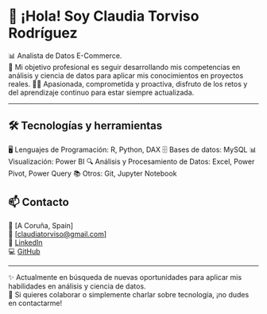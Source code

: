 # 👋 ¡Hola! Soy Claudia Torviso Rodríguez

📊 Analista de Datos E-Commerce.  
🎯 Mi objetivo profesional es seguir desarrollando mis competencias en análisis y ciencia de datos para aplicar mis conocimientos en proyectos reales.
👋🏻 Apasionada, comprometida y proactiva, disfruto de los retos y del aprendizaje continuo para estar siempre actualizada.

---

## 🛠️ Tecnologías y herramientas
🖥️ Lenguajes de Programación: R, Python, DAX
🗄️ Bases de datos: MySQL
📊 Visualización: Power BI
🔍 Análisis y Procesamiento de Datos: Excel, Power Pivot, Power Query
📚 Otros: Git, Jupyter Notebook

## 📫 Contacto

📍 [A Coruña, Spain]  
📧 [claudiatorviso@gmail.com]  
🔗 [LinkedIn](www.linkedin.com/in/claudiatorviso)  
💻 [GitHub](https://github.com/ctorviso)

---

✨ Actualmente en búsqueda de nuevas oportunidades para aplicar mis habilidades en análisis y ciencia de datos.  
🚀 Si quieres colaborar o simplemente charlar sobre tecnología, ¡no dudes en contactarme!

